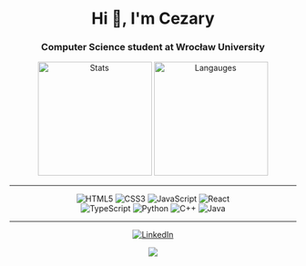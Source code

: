 <h1 align="center">Hi 👋, I'm Cezary</h1>
<h3 align="center">Computer Science student at Wrocław University</h3>

<div align=center>

<img src="https://github-readme-stats.vercel.app/api?username=czarekmilek&theme=omni&hide_border=false&include_all_commits=true&count_private=false" alt="Stats" height="200"/>
<img src="https://github-readme-stats.vercel.app/api/top-langs/?username=czarekmilek&theme=omni&hide_border=false&include_all_commits=true&count_private=false&layout=compact" alt="Langauges" height="200"/>

---

![HTML5](https://img.shields.io/badge/html5-%23E34F26.svg?style=for-the-badge&logo=html5&logoColor=white) ![CSS3](https://img.shields.io/badge/css3-%231572B6.svg?style=for-the-badge&logo=css3&logoColor=white) ![JavaScript](https://img.shields.io/badge/javascript-%23323330.svg?style=for-the-badge&logo=javascript&logoColor=%23F7DF1E) ![React](https://img.shields.io/badge/react-%2320232a.svg?style=for-the-badge&logo=react&logoColor=%2361DAFB) <br> ![TypeScript](https://img.shields.io/badge/typescript-%23007ACC.svg?style=for-the-badge&logo=typescript&logoColor=white) ![Python](https://img.shields.io/badge/python-3670A0?style=for-the-badge&logo=python&logoColor=ffdd54) ![C++](https://img.shields.io/badge/c++-%2300599C.svg?style=for-the-badge&logo=c%2B%2B&logoColor=white) ![Java](https://img.shields.io/badge/java-%23ED8B00.svg?style=for-the-badge&logo=openjdk&logoColor=white)

---

[![LinkedIn](https://img.shields.io/badge/LinkedIn-%230077B5.svg?logo=linkedin&logoColor=white)](https://linkedin.com/in/cezary-miłek-b21692248) 

[![](https://visitcount.itsvg.in/api?id=czarekmilek&icon=5&color=9)](https://visitcount.itsvg.in)
</div>
<!-- Proudly created with GPRM ( https://gprm.itsvg.in ) -->
